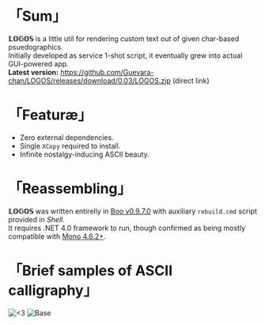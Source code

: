 # 「Sum」
**𝕃𝕆𝔾𝕆𝕊** is a little util for rendering custom text out of given char-based psuedographics.  
Initially developed as service 1-shot script, it eventually grew into actual GUI-powered app.  
__Latest version:__ https://github.com/Guevara-chan/LOGOS/releases/download/0.03/LOGOS.zip (direct link)

# 「Featuræ」
* Zero external dependencies.
* Single `XCopy` required to install.
* Infinite nostalgy-inducing ASCII beauty.

# 「Reassembling」
__𝕃𝕆𝔾𝕆𝕊__ was written entirelly in [Boo v0.9.7.0](https://github.com/boo-lang/boo) with auxiliary `rebuild.cmd` script provided in _Shell_.  
It requires .NET 4.0 framework to run, though confirmed as being mostly compatible with [Mono 4.6.2+](https://github.com/mono/mono).

# 「Brief samples of ASCII calligraphy」
![<3](https://user-images.githubusercontent.com/8768470/72172888-66993500-33e7-11ea-9450-1c80c917569f.png)
![Base](https://user-images.githubusercontent.com/8768470/72647988-ef394780-398a-11ea-946c-f85b1696061e.png)
